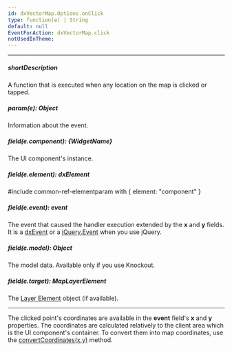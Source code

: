 ```yaml
---
id: dxVectorMap.Options.onClick
type: function(e) | String
default: null
EventForAction: dxVectorMap.click
notUsedInTheme: 
---
```

---
##### shortDescription
A function that is executed when any location on the map is clicked or tapped.

##### param(e): Object
Information about the event.

##### field(e.component): {WidgetName}
The UI component's instance.

##### field(e.element): dxElement
#include common-ref-elementparam with { element: "component" }

##### field(e.event): event
The event that caused the handler execution extended by the **x** and **y** fields. It is a [dxEvent](/api-reference/50%20Common/Object%20Structures/dxEvent '/Documentation/ApiReference/Common/Object_Structures/dxEvent/') or a <a href="http://api.jquery.com/category/events/event-object/" target="_blank">jQuery.Event</a> when you use jQuery.

##### field(e.model): Object
The model data. Available only if you use Knockout.

##### field(e.target): MapLayerElement
The [Layer Element](/api-reference/20%20Data%20Visualization%20Widgets/dxVectorMap/7%20Map%20Elements/Layer%20Element '/Documentation/ApiReference/Data_Visualization_Widgets/dxVectorMap/Map_Elements/Layer_Element/') object (if available).

---
The clicked point's coordinates are available in the **event** field's **x** and **y** properties. The coordinates are calculated relatively to the client area which is the UI component's container. To convert them into map coordinates, use the [convertCoordinates(x,y)](/api-reference/20%20Data%20Visualization%20Widgets/dxVectorMap/3%20Methods/convertCoordinates(x_y).md '/Documentation/ApiReference/Data_Visualization_Widgets/dxVectorMap/Methods/#convertCoordinatesx_y') method.